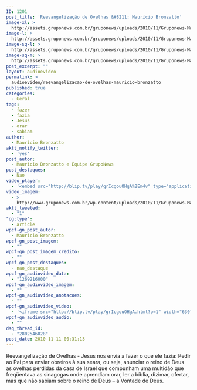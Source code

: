 ```yaml
---
ID: 1201
post_title: 'Reevangelização de Ovelhas &#8211; Maurício Bronzatto'
image-xl: >
  http://assets.gruponews.com.br/gruponews/uploads/2010/11/Gruponews-MauricioBronzatto_0811566-868.jpg
image-l: >
  http://assets.gruponews.com.br/gruponews/uploads/2010/11/Gruponews-MauricioBronzatto_0811566-868.jpg
image-sq-l: >
  http://assets.gruponews.com.br/gruponews/uploads/2010/11/Gruponews-MauricioBronzatto_0811566-868.jpg
image-sq-m: >
  http://assets.gruponews.com.br/gruponews/uploads/2010/11/Gruponews-MauricioBronzatto_0811566-868.jpg
post_excerpt: ""
layout: audioevideo
permalink: >
  audioevideo/reevangelizacao-de-ovelhas-mauricio-bronzatto
published: true
categories:
  - Geral
tags:
  - fazer
  - fazia
  - Jesus
  - orar
  - sabiam
author:
  - Maurício Bronzatto
aktt_notify_twitter:
  - 'yes'
post_autor:
  - Maurício Bronzatto e Equipe GrupoNews
post_destaques:
  - Nao
video_player:
  - '<embed src="http://blip.tv/play/grIcgouOHgA%2Em4v" type="application/x-shockwave-flash" width="630" height="384" allowscriptaccess="always" allowfullscreen="true"></embed>'
video_imagem:
  - >
    http://www.gruponews.com.br/wp-content/uploads/2010/11/Gruponews-MauricioBronzatto_0811566-868.jpg
aktt_tweeted:
  - "1"
"og:type":
  - article
wpcf-gn_post_autor:
  - Maurício Bronzatto
wpcf-gn_post_imagem:
  - ""
wpcf-gn_post_imagem_credito:
  - ""
wpcf-gn_post_destaques:
  - nao_destaque
wpcf-gn_audiovideo_data:
  - "1269216000"
wpcf-gn_audiovideo_imagem:
  - ""
wpcf-gn_audiovideo_anotacoes:
  - ""
wpcf-gn_audiovideo_video:
  - '<iframe src="http://blip.tv/play/grIcgouOHgA.html?p=1" width="630" height="384" frameborder="0" allowfullscreen></iframe><embed type="application/x-shockwave-flash" src="http://a.blip.tv/api.swf#grIcgouOHgA" style="display:none"></embed>'
wpcf-gn_audiovideo_audio:
  - ""
dsq_thread_id:
  - "2802546028"
post_date: 2010-11-11 00:31:13
---
```

Reevangelização de Ovelhas - Jesus nos envia a fazer o que ele fazia: Pedir ao Pai para enviar obreiros à sua seara, ou seja, anunciar o reino de Deus as ovelhas perdidas da casa de Israel que compunham uma multidão que freqüentava as sinagogas onde aprendiam orar, ler a bíblia, dizimar, ofertar, mas que não sabiam sobre o reino de Deus – a Vontade de Deus.